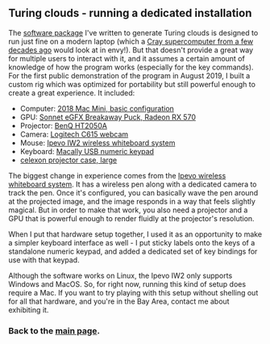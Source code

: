 
## Turing clouds - running a dedicated installation

The [software package](https://github.com/blakej11/zounds) I've written to
generate Turing clouds is designed to run just fine on a modern laptop
(which a [Cray supercomputer from a few decades
ago](https://en.wikipedia.org/wiki/Cray-2) would look at in envy!).  But
that doesn't provide a great way for multiple users to interact with it,
and it assumes a certain amount of knowledge of how the program works
(especially for the key commands). For the first public demonstration of
the program in August 2019, I built a custom rig which was optimized for
portability but still powerful enough to create a great experience. It
included:

- Computer: [2018 Mac Mini, basic
  configuration](https://amazon.com/dp/B07K2M9FLB)
- GPU: [Sonnet eGFX Breakaway Puck,
  Radeon RX 570](https://amazon.com/dp/B07SKC8HT7)
- Projector: [BenQ HT2050A](https://amazon.com/dp/B077TG22H3)
- Camera: [Logitech C615 webcam](https://amazon.com/dp/B004YW7WCY)
- Mouse: [Ipevo IW2 wireless whiteboard
  system](https://amazon.com/dp/B01MZXDGZ2)
- Keyboard: [Macally USB numeric keypad](https://amazon.com/dp/B079HF1HLM)
- [celexon projector case, large](https://amazon.com/dp/B015OF9222)

The biggest change in experience comes from the [Ipevo wireless whiteboard
system](https://www.ipevo.com/prods/IW2_Wireless_Interactive_Whiteboard_System).
It has a wireless pen along with a dedicated camera to track the pen. Once
it's configured, you can basically wave the pen around at the projected
image, and the image responds in a way that feels slightly magical.  But in
order to make that work, you also need a projector and a GPU that is
powerful enough to render fluidly at the projector's resolution.

When I put that hardware setup together, I used it as an opportunity to
make a simpler keyboard interface as well - I put sticky labels onto the
keys of a standalone numeric keypad, and added a dedicated set of key
bindings for use with that keypad.

Although the software works on Linux, the Ipevo IW2 only supports Windows
and MacOS.  So, for right now, running this kind of setup does require a
Mac.  If you want to try playing with this setup without shelling out for
all that hardware, and you're in the Bay Area, contact me about exhibiting
it.

### Back to the [main page](.).

